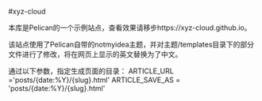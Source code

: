 #xyz-cloud

本库是Pelican的一个示例站点，查看效果请移步https://xyz-cloud.github.io。

该站点使用了Pelican自带的notmyidea主题，并对主题/templates目录下的部分文件进行了修改，将在网页上显示的英文替换为了中文。

通过以下参数，指定生成页面的目录：
ARTICLE_URL ='posts/{date:%Y}/{slug}.html'
ARTICLE_SAVE_AS = 'posts/{date:%Y}/{slug}.html'